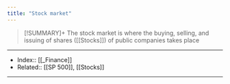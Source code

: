 ```yaml
---
title: "Stock market" 
---
```

> [!SUMMARY]+
> The stock market is where the buying, selling, and issuing of shares ([[Stocks]]) of public companies takes place

---
- Index:: [[_Finance]] 
- Related:: [[SP 500]], [[Stocks]]
---